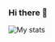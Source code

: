 ### Hi there 👋

<!--
**sharmavivek223/sharmavivek223** is a ✨ _special_ ✨ repository because its `README.md` (this file) appears on your GitHub profile.

Here are some ideas to get you started:

- 🔭 I’m currently working on ...
- 🌱 I’m currently learning ...
- 👯 I’m looking to collaborate on ...
- 🤔 I’m looking for help with ...
- 💬 Ask me about ...
- 📫 How to reach me: ...
- 😄 Pronouns: ...
- ⚡ Fun fact: ...
-->
![My stats](https://github-readme-stats.vercel.app/api?username=sharmavivek223&&theme=dark&show_icons=true&title_color=fb8500&icon_color=fb8500&border_color=fb8500&include_all_commits=true&custom_title=My+stats)
